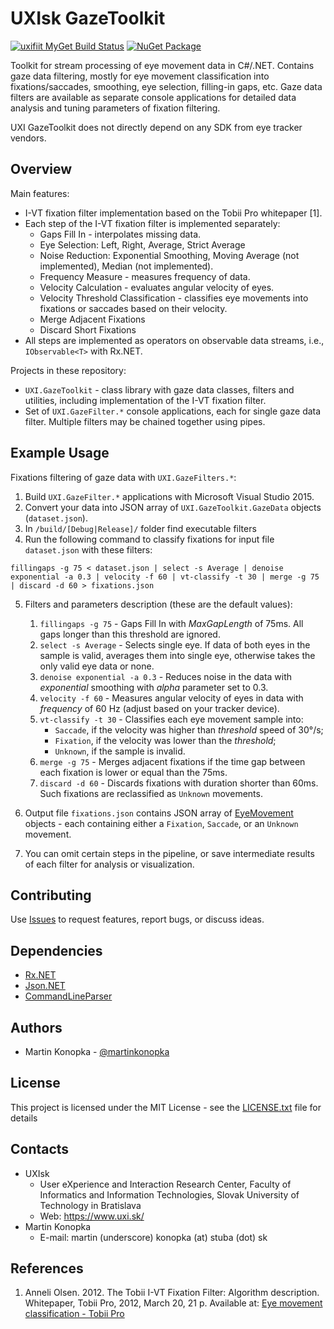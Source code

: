 # UXIsk GazeToolkit

[![uxifiit MyGet Build Status](https://www.myget.org/BuildSource/Badge/uxifiit?identifier=8eb25074-a922-45ea-8b90-564eedbc1125)](https://www.myget.org/) 
[![NuGet Package](https://img.shields.io/myget/uxifiit/v/UXI.GazeToolkit.svg)](https://www.myget.org/feed/uxifiit/package/nuget/UXI.GazeToolkit)

Toolkit for stream processing of eye movement data in C#/.NET.
Contains gaze data filtering, mostly for eye movement classification into fixations/saccades, smoothing, eye selection, filling-in gaps, etc.
Gaze data filters are available as separate console applications for detailed data analysis and tuning parameters of fixation filtering. 

UXI GazeToolkit does not directly depend on any SDK from eye tracker vendors.

## Overview

Main features:

* I-VT fixation filter implementation based on the Tobii Pro whitepaper [1].
* Each step of the I-VT fixation filter is implemented separately:
  * Gaps Fill In - interpolates missing data.
  * Eye Selection: Left, Right, Average, Strict Average
  * Noise Reduction: Exponential Smoothing, Moving Average (not implemented), Median (not implemented).
  * Frequency Measure - measures frequency of data.
  * Velocity Calculation - evaluates angular velocity of eyes.
  * Velocity Threshold Classification - classifies eye movements into fixations or saccades based on their velocity.
  * Merge Adjacent Fixations
  * Discard Short Fixations
* All steps are implemented as operators on observable data streams, i.e., `IObservable<T>` with Rx.NET. 


Projects in these repository:

* `UXI.GazeToolkit` - class library with gaze data classes, filters and utilities, including implementation of the I-VT fixation filter. 
* Set of `UXI.GazeFilter.*` console applications, each for single gaze data filter. Multiple filters may be chained together using pipes. 


## Example Usage

Fixations filtering of gaze data with `UXI.GazeFilters.*`:

1. Build `UXI.GazeFilter.*` applications with Microsoft Visual Studio 2015. 
2. Convert your data into JSON array of `UXI.GazeToolkit.GazeData` objects (`dataset.json`).
3. In `/build/[Debug|Release]/` folder find executable filters
4. Run the following command to classify fixations for input file `dataset.json` with these filters:

```
fillingaps -g 75 < dataset.json | select -s Average | denoise exponential -a 0.3 | velocity -f 60 | vt-classify -t 30 | merge -g 75 | discard -d 60 > fixations.json
```
5. Filters and parameters description (these are the default values): 
   1. `fillingaps -g 75` - Gaps Fill In with *MaxGapLength* of 75ms. All gaps longer than this threshold are ignored.
   2. `select -s Average` - Selects single eye. If data of both eyes in the sample is valid, averages them into single eye, otherwise takes the only valid eye data or none.
   3. `denoise exponential -a 0.3` - Reduces noise in the data with *exponential* smoothing with *alpha* parameter set to 0.3.
   4. `velocity -f 60` - Measures angular velocity of eyes in data with *frequency* of 60 Hz (adjust based on your tracker device).
   5. `vt-classify -t 30` - Classifies each eye movement sample into:
      * `Saccade`, if the velocity was higher than *threshold* speed of 30°/s;
      * `Fixation`, if the velocity was lower than the *threshold*;
      * `Unknown`, if the sample is invalid. 
   6. `merge -g 75` - Merges adjacent fixations if the time gap between each fixation is lower or equal than the 75ms.
   7. `discard -d 60` - Discards fixations with duration shorter than 60ms. Such fixations are reclassified as `Unknown` movements. 

6. Output file `fixations.json` contains JSON array of [EyeMovement](src/UXI.GazeToolkit/EyeMovement.cs) objects - each containing either a `Fixation`, `Saccade`, or an `Unknown` movement.
7. You can omit certain steps in the pipeline, or save intermediate results of each filter for analysis or visualization.


## Contributing

Use [Issues](issues) to request features, report bugs, or discuss ideas.

## Dependencies

* [Rx.NET](https://github.com/Reactive-Extensions/Rx.NET)
* [Json.NET](https://github.com/JamesNK/Newtonsoft.Json)
* [CommandLineParser](https://github.com/commandlineparser/commandline)

## Authors

* Martin Konopka - [@martinkonopka](https://github.com/martinkonopka)

## License

This project is licensed under the MIT License - see the [LICENSE.txt](LICENSE.txt) file for details

## Contacts

* UXIsk 
  * User eXperience and Interaction Research Center, Faculty of Informatics and Information Technologies, Slovak University of Technology in Bratislava
  * Web: https://www.uxi.sk/
* Martin Konopka
  * E-mail: martin (underscore) konopka (at) stuba (dot) sk

## References

1. Anneli Olsen. 2012. The Tobii I-VT Fixation Filter: Algorithm description. Whitepaper, Tobii Pro, 2012, March 20, 21 p. Available at: [Eye movement classification - Tobii Pro](https://www.tobiipro.com/learn-and-support/learn/steps-in-an-eye-tracking-study/data/how-are-fixations-defined-when-analyzing-eye-tracking-data/)
